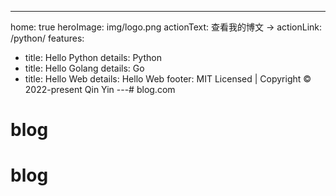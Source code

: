 ---
home: true
heroImage: img/logo.png
actionText: 查看我的博文 →
actionLink: /python/
features:
- title: Hello Python
  details: Python
- title: Hello Golang
  details: Go 
- title: Hello Web
  details: Hello Web
footer: MIT Licensed | Copyright © 2022-present Qin Yin
---# blog.com
# blog
# blog
